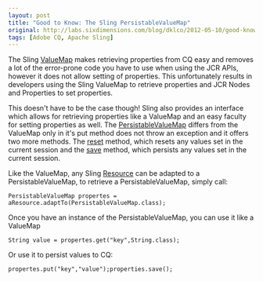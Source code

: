 ```yaml
---
layout: post
title: "Good to Know: The Sling PersistableValueMap"
original: http://labs.sixdimensions.com/blog/dklco/2012-05-10/good-know-sling-persistablevaluemap
tags: [Adobe CQ, Apache Sling]
---
```


The Sling [ValueMap][1] makes retrieving properties from CQ easy and removes a lot of the error-prone code you have to use when using the JCR APIs, however it does not allow setting of properties.  This unfortunately results in developers using the Sling ValueMap to retrieve properties and JCR Nodes and Properties to set properties. 

This doesn't have to be the case though!  Sling also provides an interface which allows for retrieving properties like a ValueMap and an easy faculty for setting properties as well.  The [PersistableValueMap][2] differs from the ValueMap only in it's put method does not throw an exception and it offers two more methods.  The [reset][3] method, which resets any values set in the current session and the [save][4] method, which persists any values set in the current session.

Like the ValueMap, any Sling [Resource][5] can be adapted to a PersistableValueMap, to retrieve a PersistableValueMap, simply call:

    PersistableValueMap propertes = aResource.adaptTo(PersistableValueMap.class);

Once you have an instance of the PersistableValueMap, you can use it like a ValueMap

    String value = propertes.get("key",String.class);

Or use it to persist values to CQ:

    propertes.put("key","value");properties.save();

 [1]: http://sling.apache.org/apidocs/sling6/org/apache/sling/api/resource/ValueMap.html
 [2]: http://sling.apache.org/apidocs/sling6/org/apache/sling/api/resource/PersistableValueMap.html
 [3]: http://sling.apache.org/apidocs/sling6/org/apache/sling/api/resource/PersistableValueMap.html#reset%28%29
 [4]: http://sling.apache.org/apidocs/sling6/org/apache/sling/api/resource/PersistableValueMap.html#save%28%29
 [5]: http://sling.apache.org/apidocs/sling6/org/apache/sling/api/resource/Resource.html  